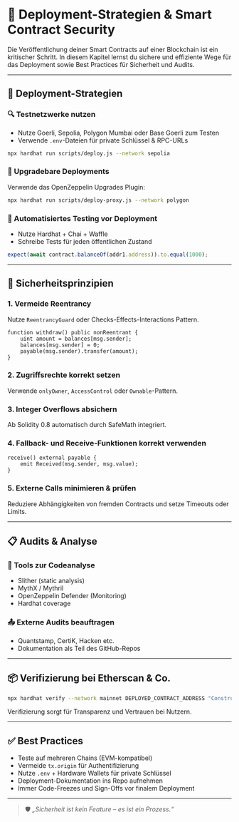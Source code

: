 # 🚀 Deployment-Strategien & Smart Contract Security

Die Veröffentlichung deiner Smart Contracts auf einer Blockchain ist ein kritischer Schritt. In diesem Kapitel lernst du sichere und effiziente Wege für das Deployment sowie Best Practices für Sicherheit und Audits.

---

## 🧰 Deployment-Strategien

### 🔍 Testnetzwerke nutzen

* Nutze Goerli, Sepolia, Polygon Mumbai oder Base Goerli zum Testen
* Verwende `.env`-Dateien für private Schlüssel & RPC-URLs

```bash
npx hardhat run scripts/deploy.js --network sepolia
```

### 🔄 Upgradebare Deployments

Verwende das OpenZeppelin Upgrades Plugin:

```bash
npx hardhat run scripts/deploy-proxy.js --network polygon
```

### 🧪 Automatisiertes Testing vor Deployment

* Nutze Hardhat + Chai + Waffle
* Schreibe Tests für jeden öffentlichen Zustand

```js
expect(await contract.balanceOf(addr1.address)).to.equal(1000);
```

---

## 🔐 Sicherheitsprinzipien

### 1. **Vermeide Reentrancy**

Nutze `ReentrancyGuard` oder Checks-Effects-Interactions Pattern.

```solidity
function withdraw() public nonReentrant {
    uint amount = balances[msg.sender];
    balances[msg.sender] = 0;
    payable(msg.sender).transfer(amount);
}
```

### 2. **Zugriffsrechte korrekt setzen**

Verwende `onlyOwner`, `AccessControl` oder `Ownable`-Pattern.

### 3. **Integer Overflows absichern**

Ab Solidity 0.8 automatisch durch SafeMath integriert.

### 4. **Fallback- und Receive-Funktionen korrekt verwenden**

```solidity
receive() external payable {
    emit Received(msg.sender, msg.value);
}
```

### 5. **Externe Calls minimieren & prüfen**

Reduziere Abhängigkeiten von fremden Contracts und setze Timeouts oder Limits.

---

## 📋 Audits & Analyse

### 🔧 Tools zur Codeanalyse

* Slither (static analysis)
* MythX / Mythril
* OpenZeppelin Defender (Monitoring)
* Hardhat coverage

### 📤 Externe Audits beauftragen

* Quantstamp, CertiK, Hacken etc.
* Dokumentation als Teil des GitHub-Repos

---

## 📦 Verifizierung bei Etherscan & Co.

```bash
npx hardhat verify --network mainnet DEPLOYED_CONTRACT_ADDRESS "ConstructorParam1"
```

Verifizierung sorgt für Transparenz und Vertrauen bei Nutzern.

---

## ✅ Best Practices

* Teste auf mehreren Chains (EVM-kompatibel)
* Vermeide `tx.origin` für Authentifizierung
* Nutze `.env` + Hardware Wallets für private Schlüssel
* Deployment-Dokumentation ins Repo aufnehmen
* Immer Code-Freezes und Sign-Offs vor finalem Deployment

---

> 🛡️ *„Sicherheit ist kein Feature – es ist ein Prozess.“*
